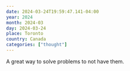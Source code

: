 ```yaml
---
date: 2024-03-24T19:59:47.141-04:00
year: 2024
month: 2024-03
day: 2024-03-24
place: Toronto
country: Canada
categories: ["thought"]
---
```

A great way to solve problems to not have them.
